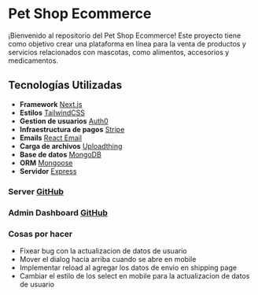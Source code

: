 # Pet Shop Ecommerce

¡Bienvenido al repositorio del Pet Shop Ecommerce! Este proyecto tiene como objetivo crear una plataforma en línea para la venta de productos y servicios relacionados con mascotas, como alimentos, accesorios y medicamentos.

## Tecnologías Utilizadas

- **Framework** [Next.js](https://nextjs.org/)
- **Estilos** [TailwindCSS](https://tailwindcss.com/) 
- **Gestion de usuarios** [Auth0](https://auth0.com/es)
- **Infraestructura de pagos** [Stripe](https://stripe.com/es-us)
- **Emails** [React Email](https://react.email/docs/introduction)
- **Carga de archivos** [Uploadthing](https://uploadthing.com/)
- **Base de datos** [MongoDB](https://www.mongodb.com/)
- **ORM** [Mongoose](https://mongoosejs.com/)
- **Servidor** [Express](https://expressjs.com/)

### Server [GitHub](https://github.com/AngheloAlva/pet-shop-express)
### Admin Dashboard [GitHub](https://github.com/AngheloAlva/pet-shop-admin)

### Cosas por hacer
- Fixear bug con la actualizacion de datos de usuario
- Mover el dialog hacia arriba cuando se abre en mobile
- Implementar reload al agregar los datos de envio en shipping page
- Cambiar el estilo de los select en mobile para la actualizacion de datos de usuario